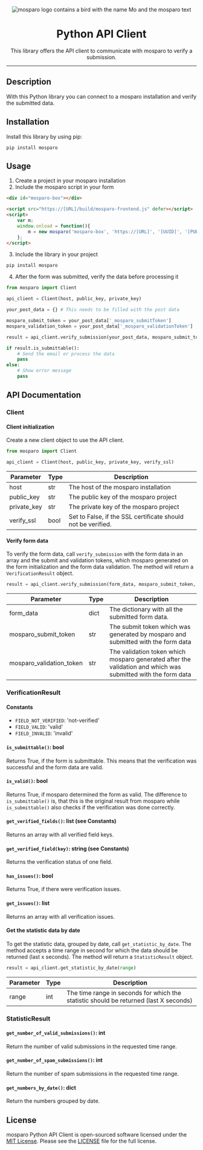 &nbsp;
<p align="center">
    <img src="https://github.com/mosparo/mosparo/blob/master/assets/images/mosparo-logo.svg?raw=true" alt="mosparo logo contains a bird with the name Mo and the mosparo text"/>
</p>

<h1 align="center">
    Python API Client
</h1>
<p align="center">
    This library offers the API client to communicate with mosparo to verify a submission.
</p>

-----

## Description
With this Python library you can connect to a mosparo installation and verify the submitted data.

## Installation
Install this library by using pip:

```text
pip install mosparo
```

## Usage
1. Create a project in your mosparo installation
2. Include the mosparo script in your form
```html
<div id="mosparo-box"></div>

<script src="https://[URL]/build/mosparo-frontend.js" defer></script>
<script>
    var m;
    window.onload = function(){
        m = new mosparo('mosparo-box', 'https://[URL]', '[UUID]', '[PUBLIC_KEY]', {loadCssResource: true});
    };
</script>
```
3. Include the library in your project
```text
pip install mosparo
```
4. After the form was submitted, verify the data before processing it
```python
from mosparo import Client

api_client = Client(host, public_key, private_key)

your_post_data = {} # This needs to be filled with the post data

mosparo_submit_token = your_post_data['_mosparo_submitToken']
mosparo_validation_token = your_post_data['_mosparo_validationToken']

result = api_client.verify_submission(your_post_data, mosparo_submit_token, mosparo_validation_token)

if result.is_submittable():
    # Send the email or process the data
    pass
else:
    # Show error message
    pass
```

## API Documentation

### Client

#### Client initialization

Create a new client object to use the API client.

```python
from mosparo import Client

api_client = Client(host, public_key, private_key, verify_ssl)
```

| Parameter   | Type | Description                                                  |
|-------------|------|--------------------------------------------------------------|
| host        | str  | The host of the mosparo installation                         |
| public_key  | str  | The public key of the mosparo project                        |
| private_key | str  | The private key of the mosparo project                       |
| verify_ssl  | bool | Set to False, if the SSL certificate should not be verified. |

#### Verify form data

To verify the form data, call `verify_submission` with the form data in an array and the submit and validation tokens, which mosparo generated on the form initialization and the form data validation. The method will return a `VerificationResult` object.

```python
result = api_client.verify_submission(form_data, mosparo_submit_token, mosparo_validation_token)
```

| Parameter                | Type  | Description                                                                                                  |
|--------------------------|-------|--------------------------------------------------------------------------------------------------------------|
| form_data                | dict  | The dictionary with all the submitted form data.                                                             |
| mosparo_submit_token     | str   | The submit token which was generated by mosparo and submitted with the form data                             |
| mosparo_validation_token | str   | The validation token which mosparo generated after the validation and which was submitted with the form data |

### VerificationResult

#### Constants

- `FIELD_NOT_VERIFIED`: 'not-verified'
- `FIELD_VALID`: 'valid'
- `FIELD_INVALID`: 'invalid'

#### `is_submittable()`: bool

Returns True, if the form is submittable. This means that the verification was successful and the 
form data are valid.

#### `is_valid()`: bool

Returns True, if mosparo determined the form as valid. The difference to `is_submittable()` is, that this
is the original result from mosparo while `is_submittable()` also checks if the verification was done correctly.

#### `get_verified_fields()`: list (see Constants)

Returns an array with all verified field keys.

#### `get_verified_field(key)`: string (see Constants)

Returns the verification status of one field.

#### `has_issues()`: bool

Returns True, if there were verification issues.

#### `get_issues()`: list

Returns an array with all verification issues.

#### Get the statistic data by date

To get the statistic data, grouped by date, call `get_statistic_by_date`. The method accepts a time range in second for which the data should be returned (last x seconds). The method will return a `StatisticResult` object.

```python
result = api_client.get_statistic_by_date(range)
```

| Parameter | Type | Description                                                                           |
|-----------|------|---------------------------------------------------------------------------------------|
| range     | int  | The time range in seconds for which the statistic should be returned (last X seconds) |

### StatisticResult

#### `get_number_of_valid_submissions()`: int

Return the number of valid submissions in the requested time range.

#### `get_number_of_spam_submissions()`: int

Return the number of spam submissions in the requested time range.

#### `get_numbers_by_date()`: dict

Return the numbers grouped by date.

## License

mosparo Python API Client is open-sourced software licensed under the [MIT License](https://opensource.org/licenses/MIT).
Please see the [LICENSE](LICENSE) file for the full license.